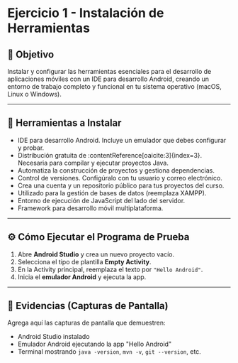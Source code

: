 # Ejercicio 1 - Instalación de Herramientas

## 🎯 Objetivo
Instalar y configurar las herramientas esenciales para el desarrollo de aplicaciones móviles con un IDE para desarrollo Android, creando un entorno de trabajo completo y funcional en tu sistema operativo (macOS, Linux o Windows).

---

## 🧰 Herramientas a Instalar

- IDE para desarrollo Android. Incluye un emulador que debes configurar y probar.
- Distribución gratuita de :contentReference[oaicite:3]{index=3}. Necesaria para compilar y ejecutar proyectos Java.
- Automatiza la construcción de proyectos y gestiona dependencias.
- Control de versiones. Configúralo con tu usuario y correo electrónico.
- Crea una cuenta y un repositorio público para tus proyectos del curso.
- Utilizado para la gestión de bases de datos (reemplaza XAMPP).
- Entorno de ejecución de JavaScript del lado del servidor.
- Framework para desarrollo móvil multiplataforma.

---

## ⚙️ Cómo Ejecutar el Programa de Prueba

1. Abre **Android Studio** y crea un nuevo proyecto vacío.
2. Selecciona el tipo de plantilla **Empty Activity**.
3. En la Activity principal, reemplaza el texto por `"Hello Android"`.
4. Inicia el **emulador Android** y ejecuta la app.

---

## 📸 Evidencias (Capturas de Pantalla)

Agrega aquí las capturas de pantalla que demuestren:

- Android Studio instalado
- Emulador Android ejecutando la app "Hello Android"
- Terminal mostrando `java -version`, `mvn -v`, `git --version`, etc.
